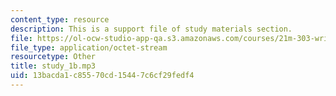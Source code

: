 ```yaml
---
content_type: resource
description: This is a support file of study materials section.
file: https://ol-ocw-studio-app-qa.s3.amazonaws.com/courses/21m-303-writing-in-tonal-forms-i-spring-2009/13bacda1c85570cd15447c6cf29fedf4_study_1b.mp3
file_type: application/octet-stream
resourcetype: Other
title: study_1b.mp3
uid: 13bacda1-c855-70cd-1544-7c6cf29fedf4
---
```

